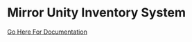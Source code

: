 # Mirror Unity Inventory System
[Go Here For Documentation](https://github.com/MarshmallowBoy/Mirror-Unity-Inventory-System/blob/main/Mirror%20Inventory%20Example/Assets/MirrorInventorySystem/MirrorInventorySystemDocs.pdf)
